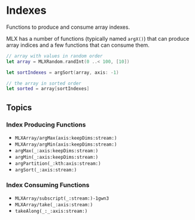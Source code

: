 # Indexes

Functions to produce and consume array indexes.

MLX has a number of functions (typically named `argX()`) that can produce array 
indices and a few functions that can consume them.

```swift
// array with values in random order
let array = MLXRandom.randInt(0 ..< 100, [10])

let sortIndexes = argSort(array, axis: -1)

// the array in sorted order
let sorted = array[sortIndexes]
```

## Topics

### Index Producing Functions

- ``MLXArray/argMax(axis:keepDims:stream:)``
- ``MLXArray/argMin(axis:keepDims:stream:)``
- ``argMax(_:axis:keepDims:stream:)``
- ``argMin(_:axis:keepDims:stream:)``
- ``argPartition(_:kth:axis:stream:)``
- ``argSort(_:axis:stream:)``

### Index Consuming Functions

- ``MLXArray/subscript(_:stream:)-1gwn3``
- ``MLXArray/take(_:axis:stream:)``
- ``takeAlong(_:_:axis:stream:)``
